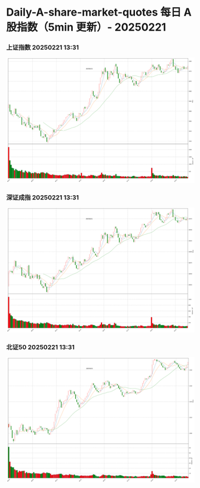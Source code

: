 
# Daily-A-share-market-quotes 每日 A 股指数（5min 更新）- 20250221

### 上证指数 20250221 13:31
![](./fig/2025/2/20250221-sh000001.png)

### 深证成指 20250221 13:31
![](./fig/2025/2/20250221-sz399001.png)

### 北证50 20250221 13:31
![](./fig/2025/2/20250221-bj899050.png)
